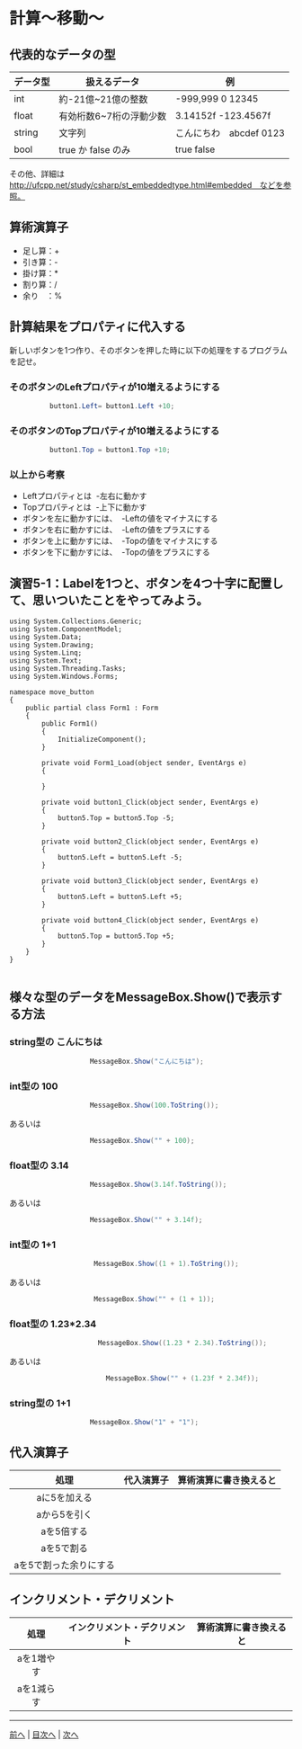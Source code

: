 # 計算～移動～

## 代表的なデータの型
|データ型|扱えるデータ|例|
|-------|-----------|--|
|int    | 約-21億~21億の整数 |-999,999  0  12345|
|float  | 有効桁数6~7桁の浮動少数 |3.14152f  -123.4567f|
|string | 文字列 |こんにちわ　abcdef   0123|
|bool   | true か false のみ |true   false|

その他、詳細は http://ufcpp.net/study/csharp/st_embeddedtype.html#embedded　などを参照。

## 算術演算子
- 足し算：+
- 引き算：-
- 掛け算：*
- 割り算：/
- 余り　：%

## 計算結果をプロパティに代入する
新しいボタンを1つ作り、そのボタンを押した時に以下の処理をするプログラムを記せ。

### そのボタンのLeftプロパティが10増えるようにする
```cs
          button1.Left= button1.Left +10;
```

### そのボタンのTopプロパティが10増えるようにする
```cs
          button1.Top = button1.Top +10;
```

### 以上から考察
- Leftプロパティとは
  -左右に動かす
- Topプロパティとは
  -上下に動かす
- ボタンを左に動かすには、
  -Leftの値をマイナスにする
- ボタンを右に動かすには、
  -Leftの値をプラスにする
- ボタンを上に動かすには、
  -Topの値をマイナスにする
- ボタンを下に動かすには、
  -Topの値をプラスにする

## 演習5-1：Labelを1つと、ボタンを4つ十字に配置して、思いついたことをやってみよう。

```csusing System;
using System.Collections.Generic;
using System.ComponentModel;
using System.Data;
using System.Drawing;
using System.Linq;
using System.Text;
using System.Threading.Tasks;
using System.Windows.Forms;

namespace move_button
{
    public partial class Form1 : Form
    {
        public Form1()
        {
            InitializeComponent();
        }

        private void Form1_Load(object sender, EventArgs e)
        {
            
        }

        private void button1_Click(object sender, EventArgs e)
        {
            button5.Top = button5.Top -5;
        }

        private void button2_Click(object sender, EventArgs e)
        {
            button5.Left = button5.Left -5;
        }

        private void button3_Click(object sender, EventArgs e)
        {
            button5.Left = button5.Left +5;
        }

        private void button4_Click(object sender, EventArgs e)
        {
            button5.Top = button5.Top +5;
        }
    }
}


```

## 様々な型のデータをMessageBox.Show()で表示する方法
### string型の こんにちは
```cs
                    MessageBox.Show("こんにちは");               
```

### int型の 100
```cs
                    MessageBox.Show(100.ToString());
```

あるいは

```cs
                    MessageBox.Show("" + 100);              
```

### float型の 3.14
```cs
                    MessageBox.Show(3.14f.ToString());
```

あるいは

```cs
                    MessageBox.Show("" + 3.14f);            
```

### int型の 1+1
```cs
                     MessageBox.Show((1 + 1).ToString());
```

あるいは

```cs
                     MessageBox.Show("" + (1 + 1));
```

### float型の 1.23*2.34
```cs
                      MessageBox.Show((1.23 * 2.34).ToString());
```

あるいは

```cs
                        MessageBox.Show("" + (1.23f * 2.34f));
```

### string型の 1+1
```cs
                    MessageBox.Show("1" + "1");
```

## 代入演算子
|処理                   |代入演算子|算術演算に書き換えると|
|:---------------------:|---------|-------------------|
|aに5を加える            |         |                   |
|aから5を引く           |         |                   |
|aを5倍する             |         |                   |
|aを5で割る             |         |                   |
|aを5で割った余りにする   |         |                   |

## インクリメント・デクリメント
|処理      |インクリメント・デクリメント|算術演算に書き換えると|
|:-------:|--------------------------|----------------------|
|aを1増やす|                          |                   |		
|aを1減らす|	                      |                   |

---

[前へ](04.md) | [目次へ](README.md#%E7%9B%AE%E6%AC%A1) | [次へ](06.md)
